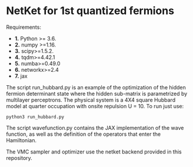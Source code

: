 # __NetKet for 1st quantized fermions__


Requirements:
- **1.** Python >= 3.6.
- **2.** numpy >=1.16.
- **3.** scipy>=1.5.2.
- **4.** tqdm>=4.42.1
- **5.** numba>=0.49.0
- **6.** networkx>=2.4
- **7.** jax

The script run_hubbard.py is an example of the optimization of the
hidden fermion determinant state where the hidden sub-matrix is
parametrized by multilayer perceptrons. The physical system is a 4X4
square Hubbard model at quarter occupation with onsite repulsion U = 10.
To run just use:

```python3 run_hubbard.py```

The script wavefunction.py contains the JAX implementation of the wave
function, as well as the definition of the operators that enter the
Hamiltonian.

The VMC sampler and optimizer use the netket backend provided in this
repository.
